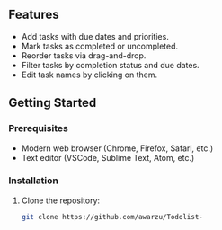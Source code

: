 
## Features

- Add tasks with due dates and priorities.
- Mark tasks as completed or uncompleted.
- Reorder tasks via drag-and-drop.
- Filter tasks by completion status and due dates.
- Edit task names by clicking on them.

## Getting Started

### Prerequisites

- Modern web browser (Chrome, Firefox, Safari, etc.)
- Text editor (VSCode, Sublime Text, Atom, etc.)

### Installation

1. Clone the repository:

   ```bash
   git clone https://github.com/awarzu/Todolist-
